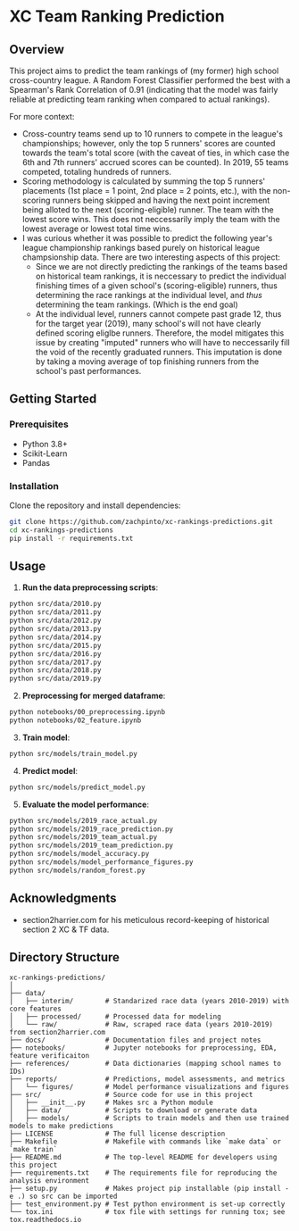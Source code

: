 # XC Team Ranking Prediction

## Overview
This project aims to predict the team rankings of (my former) high school cross-country league. 
A Random Forest Classifier performed the best with a Spearman's Rank Correlation of 0.91 (indicating that the model was fairly reliable at predicting team ranking when compared to actual rankings).

For more context:
- Cross-country teams send up to 10 runners to compete in the league's championships; however, only the top 5 runners' scores are counted towards the team's total score (with the caveat of ties, in which case the 6th and 7th runners' accrued scores can be counted). In 2019, 55 teams competed, totaling hundreds of runners.
- Scoring methodology is calculated by summing the top 5 runners' placements (1st place = 1 point, 2nd place = 2 points, etc.), with the non-scoring runners being skipped and having the next point increment being alloted to the next (scoring-eligible) runner. The team with the lowest score wins. This does not neccessarily imply the team with the lowest average or lowest total time wins.
- I was curious whether it was possible to predict the following year's league championship rankings based purely on historical league champsionship data. There are two interesting aspects of this project:
  - Since we are not directly predicting the rankings of the teams based on historical team rankings, it is neccessary to predict the individual finishing times of a given school's (scoring-eligible) runners, thus determining the race rankings at the individual level, and _thus_ determining the team rankings. (Which is the end goal)
  - At the individual level, runners cannot compete past grade 12, thus for the target year (2019), many school's will not have clearly defined scoring eliglbe runners. Therefore, the model mitigates this issue by creating "imputed" runners who will have to neccessarily fill the void of the recently graduated runners. This imputation is done by taking a moving average of top finishing runners from the school's past performances.

## Getting Started
### Prerequisites
- Python 3.8+
- Scikit-Learn
- Pandas

### Installation
Clone the repository and install dependencies:

```bash
git clone https://github.com/zachpinto/xc-rankings-predictions.git
cd xc-rankings-predictions
pip install -r requirements.txt
```

## Usage

1. **Run the data preprocessing scripts**:
```bash
python src/data/2010.py
python src/data/2011.py
python src/data/2012.py
python src/data/2013.py
python src/data/2014.py
python src/data/2015.py
python src/data/2016.py
python src/data/2017.py
python src/data/2018.py
python src/data/2019.py
```

2. **Preprocessing for merged dataframe**:
```bash
python notebooks/00_preprocessing.ipynb
python notebooks/02_feature.ipynb
```

3. **Train model**:
```bash
python src/models/train_model.py
```

4. **Predict model**:
```bash
python src/models/predict_model.py
```

5. **Evaluate the model performance**:
```bash
python src/models/2019_race_actual.py
python src/models/2019_race_prediction.py
python src/models/2019_team_actual.py
python src/models/2019_team_prediction.py
python src/models/model_accuracy.py
python src/models/model_performance_figures.py
python src/models/random_forest.py
```
   
## Acknowledgments
- section2harrier.com for his meticulous record-keeping of historical section 2 XC & TF data.

## Directory Structure

```plaintext
xc-rankings-predictions/
│
├── data/
│   ├── interim/        # Standarized race data (years 2010-2019) with core features 
│   ├── processed/      # Processed data for modeling
│   └── raw/            # Raw, scraped race data (years 2010-2019) from section2harrier.com
├── docs/               # Documentation files and project notes
├── notebooks/          # Jupyter notebooks for preprocessing, EDA, feature verificaiton
├── references/         # Data dictionaries (mapping school names to IDs)
├── reports/            # Predictions, model assessments, and metrics
│   └── figures/        # Model performance visualizations and figures
├── src/                # Source code for use in this project
│   ├── __init__.py     # Makes src a Python module
│   ├── data/           # Scripts to download or generate data
│   ├── models/         # Scripts to train models and then use trained models to make predictions
├── LICENSE             # The full license description
├── Makefile            # Makefile with commands like `make data` or `make train`
├── README.md           # The top-level README for developers using this project
├── requirements.txt    # The requirements file for reproducing the analysis environment
├── setup.py            # Makes project pip installable (pip install -e .) so src can be imported
├── test_environment.py # Test python environment is set-up correctly
└── tox.ini             # tox file with settings for running tox; see tox.readthedocs.io

